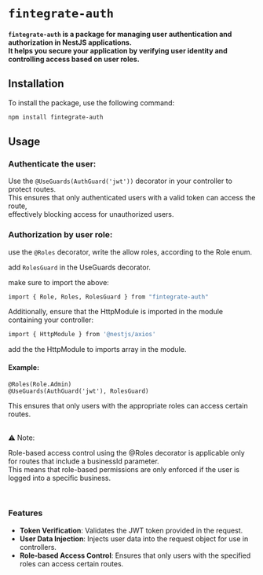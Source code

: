 # `fintegrate-auth`
**`fintegrate-auth` is a package for managing user authentication and authorization in NestJS applications.**  
**It helps you secure your application by verifying user identity and controlling access based on user roles.**
<br>
  
## Installation

To install the package, use the following command:

```bash
npm install fintegrate-auth
```
## Usage

### Authenticate the user:

Use the `@UseGuards(AuthGuard('jwt'))` decorator in your controller to protect routes.  
This ensures that only authenticated users with a valid token can access the route,  
effectively blocking access for unauthorized users.<br>


### Authorization by user role:

use the `@Roles` decorator, write the allow roles, according to the Role enum. 

add `RolesGuard` in the UseGuards decorator. 


make sure to import the above:

```bash
import { Role, Roles, RolesGuard } from "fintegrate-auth"

```
Additionally, ensure that the HttpModule is imported in the module containing your controller:  
```bash
import { HttpModule } from '@nestjs/axios'

```
add the the HttpModule to imports array in the module.

#### Example:
`@Roles(Role.Admin)`<br>
`@UseGuards(AuthGuard('jwt'), RolesGuard)`
<br>


This ensures that only users with the appropriate roles can access certain routes.  
<br>

⚠️  Note:  
  
Role-based access control using the @Roles decorator is applicable only for routes that include a businessId parameter.  
This means that role-based permissions are only enforced if the user is logged into a specific business.  


<br>



### Features

- **Token Verification**: Validates the JWT token provided in the request.
- **User Data Injection**: Injects user data into the request object for use in controllers.
- **Role-based Access Control**: Ensures that only users with the specified roles can access certain routes.

